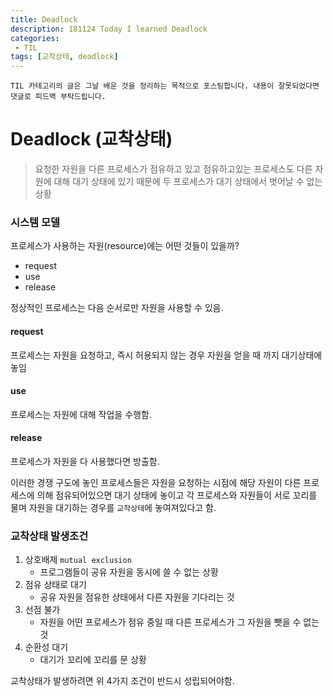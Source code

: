 ```yaml
---
title: Deadlock
description: 181124 Today I learned Deadlock
categories:
 - TIL
tags: [교착상태, deadlock]
---
```


`TIL 카테고리의 글은 그날 배운 것을 정리하는 목적으로 포스팅합니다. 내용이 잘못되었다면 댓글로 피드백 부탁드립니다.`

# Deadlock (교착상태)

> 요청한 자원을 다른 프로세스가 점유하고 있고 점유하고있는 프로세스도 다른 자원에 대해 대기 상태에 있기 때문에 두 프로세스가 대기 상태에서 벗어날 수 없는 상황

### 시스템 모델

프로세스가 사용하는 자원(resource)에는 어떤 것들이 있을까?

- request
- use
- release 

정상적인 프로세스는 다음 순서로만 자원을 사용할 수 있음.

#### request

프로세스는 자원을 요청하고, 즉시 허용되지 않는 경우 자원을 얻을 때 까지 대기상태에 놓임

#### use

프로세스는 자원에 대해 작업을 수행함.

#### release

프로세스가 자원을 다 사용했다면 방출함.  



이러한 경쟁 구도에 놓인 프로세스들은 자원을 요청하는 시점에 해당 자원이 다른 프로세스에 의해 점유되어있으면 대기 상태에 놓이고 각 프로세스와 자원들이 서로 꼬리를 물며 자원을 대기하는 경우를 `교착상태`에 놓여져있다고 함. 



### 교착상태 발생조건

1. 상호배제 `mutual exclusion` 
   - 프로그램들이 공유 자원을 동시에 쓸 수 없는 상황
2. 점유 상태로 대기
   - 공유 자원을 점유한 상태에서 다른 자원을 기다리는 것
3. 선점 불가
   - 자원을 어떤 프로세스가 점유 중일 때 다른 프로세스가 그 자원을 뺏을 수 없는 것
4. 순환성 대기
   - 대기가 꼬리에 꼬리를 문 상황

교착상태가 발생하려면 위 4가지 조건이 반드시 성립되어야함.





